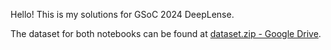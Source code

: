 Hello! This is my solutions for GSoC 2024 DeepLense.

The dataset for both notebooks can be found at [dataset.zip - Google Drive]([url](https://drive.google.com/file/d/1ZEyNMEO43u3qhJAwJeBZxFBEYc_pVYZQ/view)https://drive.google.com/file/d/1ZEyNMEO43u3qhJAwJeBZxFBEYc_pVYZQ/view).
